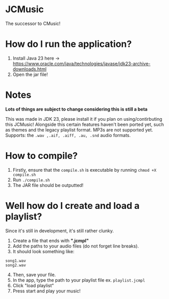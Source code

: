 # JCMusic
The successor to CMusic!

# How do I run the application?
1. Install Java 23 here -> https://www.oracle.com/java/technologies/javase/jdk23-archive-downloads.html
2. Open the jar file!

# Notes
**Lots of things are subject to change considering this is still a beta**

This was made in JDK 23, please install it if you plan on using/contirbuting this JCMusic!
Alongside this certain features haven't been ported yet, such as themes and the legacy playlist format.
MP3s are not supported yet.
Supports: the `.wav ,.aif, .aiff, .au, .snd` audio formats.

# How to compile?
1. Firstly, ensure that the `compile.sh` is executable by running `chmod +X compile.sh`
2. Run `./compile.sh`
3. The JAR file should be outputted!

# Well how do I create and load a playlist?
Since it's still in development, it's still rather clunky.
1. Create a file that ends with **".jcmpl"**
2. Add the paths to your audio files (do not forget line breaks).
3. It should look something like:
```
song1.wav
song2.wav
```
4. Then, save your file.
5. In the app, type the path to your playlist file ex. `playlist.jcmpl`
6. Click "load playlist"
7. Press start and play your music!
